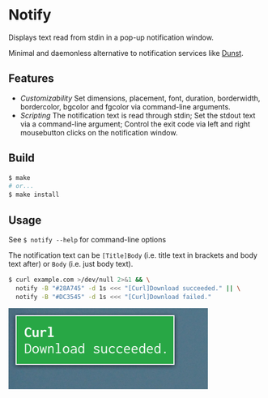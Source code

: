 # Notify

Displays text read from stdin in a pop-up notification window.

Minimal and daemonless alternative to notification services like [Dunst](https://github.com/dunst-project/dunst).

## Features

* *Customizability* Set dimensions, placement, font, duration, borderwidth, bordercolor, bgcolor and fgcolor via command-line arguments.
* *Scripting* The notification text is read through stdin; Set the stdout text via a command-line argument; Control the exit code via left and right mousebutton clicks on the notification window.

## Build

```sh
$ make
# or...
$ make install
```

## Usage

See `$ notify --help` for command-line options

The notification text can be `[Title]Body` (i.e. title text in brackets and body text after) or `Body` (i.e. just body text).

```sh
$ curl example.com >/dev/null 2>&1 && \
  notify -B "#28A745" -d 1s <<< "[Curl]Download succeeded." || \
  notify -B "#DC3545" -d 1s <<< "[Curl]Download failed."
```
![Screenshot](screenshot.png)
